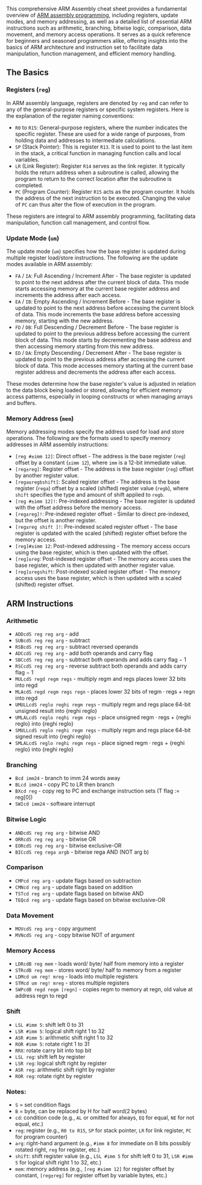 This comprehensive ARM Assembly cheat sheet provides a fundamental overview of [ARM assembly programming](https://developer.arm.com/documentation/107829/0200/Assembly-language-basics), including registers, update modes, and memory addressing, as well as a detailed list of essential ARM instructions such as arithmetic, branching, bitwise logic, comparison, data movement, and memory access operations. It serves as a quick reference for beginners and seasoned programmers alike, offering insights into the basics of ARM architecture and instruction set to facilitate data manipulation, function management, and efficient memory handling.

## The Basics
### Registers (`reg`)

In ARM assembly language, registers are denoted by `reg` and can refer to any of the general-purpose registers or specific system registers. Here is the explanation of the register naming conventions:

- `R0` to `R15`: General-purpose registers, where the number indicates the specific register. These are used for a wide range of purposes, from holding data and addresses to intermediate calculations.
- `SP` (Stack Pointer): This is register `R13`. It is used to point to the last item in the stack, a critical function in managing function calls and local variables.
- `LR` (Link Register): Register `R14` serves as the link register. It typically holds the return address when a subroutine is called, allowing the program to return to the correct location after the subroutine is completed.
- `PC` (Program Counter): Register `R15` acts as the program counter. It holds the address of the next instruction to be executed. Changing the value of `PC` can thus alter the flow of execution in the program.

These registers are integral to ARM assembly programming, facilitating data manipulation, function call management, and control flow.

### Update Mode (`um`)

The update mode (`um`) specifies how the base register is updated during multiple register load/store instructions. The following are the update modes available in ARM assembly:

- `FA` / `IA`: Full Ascending / Increment After - The base register is updated to point to the next address after the current block of data. This mode starts accessing memory at the current base register address and increments the address after each access.
- `EA` / `IB`: Empty Ascending / Increment Before - The base register is updated to point to the next address before accessing the current block of data. This mode increments the base address before accessing memory, starting with the new address.
- `FD` / `DB`: Full Descending / Decrement Before - The base register is updated to point to the previous address before accessing the current block of data. This mode starts by decrementing the base address and then accessing memory starting from this new address.
- `ED` / `DA`: Empty Descending / Decrement After - The base register is updated to point to the previous address after accessing the current block of data. This mode accesses memory starting at the current base register address and decrements the address after each access.

These modes determine how the base register's value is adjusted in relation to the data block being loaded or stored, allowing for efficient memory access patterns, especially in looping constructs or when managing arrays and buffers.

### Memory Address (`mem`)

Memory addressing modes specify the address used for load and store operations. The following are the formats used to specify memory addresses in ARM assembly instructions:
- `[reg #±imm 12]`: Direct offset - The address is the base register (`reg`) offset by a constant (`±imm 12`), where `imm` is a 12-bit immediate value.
- `[reg±reg]`: Register offset - The address is the base register (`reg`) offset by another register value.
- `[rega±regbshift]`: Scaled register offset - The address is the base register (`rega`) offset by a scaled (shifted) register value (`regb`), where `shift` specifies the type and amount of shift applied to `regb`.
- `[reg #±imm 12]!`: Pre-indexed addressing - The base register is updated with the offset address before the memory access.
- `[reg±reg]!`: Pre-indexed register offset - Similar to direct pre-indexed, but the offset is another register.
- `[reg±reg shift ]!`: Pre-indexed scaled register offset - The base register is updated with the scaled (shifted) register offset before the memory access.
- `[reg]#±imm 12`: Post-indexed addressing - The memory access occurs using the base register, which is then updated with the offset.
- `[reg]±reg`: Post-indexed register offset - The memory access uses the base register, which is then updated with another register value.
- `[reg]±regshift`: Post-indexed scaled register offset - The memory access uses the base register, which is then updated with a scaled (shifted) register offset.




## ARM Instructions

### Arithmetic

- `ADDcdS reg reg arg` - add
- `SUBcdS reg reg arg` - subtract
- `RSBcdS reg reg arg` - subtract reversed operands
- `ADCcdS reg reg arg` - add both operands and carry flag
- `SBCcdS reg reg arg` - subtract both operands and adds carry flag − 1
- `RSCcdS reg reg arg` - reverse subtract both operands and adds carry flag − 1
- `MULcdS regd regm regs` - multiply regm and regs places lower 32 bits into regd
- `MLAcdS regd regm regs regn` - places lower 32 bits of regm · regs + regn into regd
- `UMULLcdS reglo reghi regm regs` - multiply regm and regs place 64-bit unsigned result into {reghi reglo}
- `UMLALcdS reglo reghi regm regs` - place unsigned regm · regs + {reghi reglo} into {reghi reglo}
- `SMULLcdS reglo reghi regm regs` - multiply regm and regs place 64-bit signed result into {reghi reglo}
- `SMLALcdS reglo reghi regm regs` - place signed regm · regs + {reghi reglo} into {reghi reglo}

### Branching

- `Bcd imm24` - branch to imm 24 words away
- `BLcd imm24` - copy PC to LR then branch
- `BXcd reg` - copy reg to PC and exchange instruction sets (T flag := reg[0])
- `SWIcd imm24` - software interrupt

### Bitwise Logic

- `ANDcdS reg reg arg` - bitwise AND
- `ORRcdS reg reg arg` - bitwise OR
- `EORcdS reg reg arg` - bitwise exclusive-OR
- `BICcdS reg rega argb` - bitwise rega AND (NOT arg b)

### Comparison

- `CMPcd reg arg` - update flags based on subtraction
- `CMNcd reg arg` - update flags based on addition
- `TSTcd reg arg` - update flags based on bitwise AND
- `TEQcd reg arg` - update flags based on bitwise exclusive-OR

### Data Movement

- `MOVcdS reg arg` - copy argument
- `MVNcdS reg arg` - copy bitwise NOT of argument

### Memory Access

- `LDRcdB reg mem` - loads word/ byte/ half from memory into a register
- `STRcdB reg mem` - stores word/ byte/ half to memory from a register
- `LDMcd um reg! mreg` - loads into multiple registers
- `STMcd um reg! mreg` - stores multiple registers
- `SWPcdB regd regm [regn]` - copies regm to memory at regn, old value at address regn to regd


### Shift
- `LSL #imm 5`: shift left 0 to 31
- `LSR #imm 5`: logical shift right 1 to 32
- `ASR #imm 5`: arithmetic shift right 1 to 32
- `ROR #imm 5`: rotate right 1 to 31
- `RRX`: rotate carry bit into top bit
- `LSL reg`: shift left by register
- `LSR reg`: logical shift right by register
- `ASR reg`: arithmetic shift right by register
- `ROR reg`: rotate right by register

### Notes:

- `S` = set condition flags
- `B` = byte, can be replaced by H for half word(2 bytes)
- `cd`: condition code (e.g., `AL` or omitted for always, `EQ` for equal, `NE` for not equal, etc.)
- `reg`: register (e.g., `R0 to R15`, `SP` for stack pointer, `LR` for link register, `PC` for program counter)
- `arg`: right-hand argument (e.g., `#imm 8` for immediate on 8 bits possibly rotated right, `reg` for register, etc.)
- `shift`: shift register value (e.g., `LSL #imm 5` for shift left 0 to 31, `LSR #imm 5` for logical shift right 1 to 32, etc.)
- `mem`: memory address (e.g., `[reg #±imm 12]` for register offset by constant, `[reg±reg]` for register offset by variable bytes, etc.)
